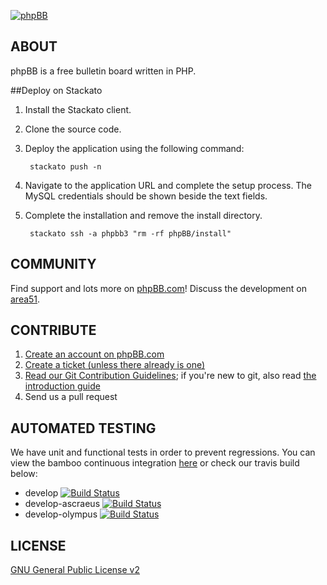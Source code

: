 [![phpBB](http://www.phpbb.com/theme/images/logos/blue/160x52.png)](http://www.phpbb.com)

## ABOUT

phpBB is a free bulletin board written in PHP.

##Deploy on Stackato

1. Install the Stackato client.
2. Clone the source code.
3. Deploy the application using the following command:

        stackato push -n

4. Navigate to the application URL and complete the setup process. The MySQL credentials should be shown beside the text fields.
5. Complete the installation and remove the install directory.

        stackato ssh -a phpbb3 "rm -rf phpBB/install"

## COMMUNITY

Find support and lots more on [phpBB.com](http://www.phpbb.com)! Discuss the development on [area51](http://area51.phpbb.com/phpBB/index.php).

## CONTRIBUTE

1. [Create an account on phpBB.com](http://www.phpbb.com/community/ucp.php?mode=register)
2. [Create a ticket (unless there already is one)](http://tracker.phpbb.com/secure/CreateIssue!default.jspa)
3. [Read our Git Contribution Guidelines](http://wiki.phpbb.com/Git); if you're new to git, also read [the introduction guide](http://wiki.phpbb.com/display/DEV/Working+with+Git)
4. Send us a pull request

## AUTOMATED TESTING

We have unit and functional tests in order to prevent regressions. You can view the bamboo continuous integration [here](http://bamboo.phpbb.com) or check our travis build below:

* develop [![Build Status](https://secure.travis-ci.org/phpbb/phpbb.png?branch=develop)](http://travis-ci.org/phpbb/phpbb)
* develop-ascraeus [![Build Status](https://secure.travis-ci.org/phpbb/phpbb.png?branch=develop-ascraeus)](http://travis-ci.org/phpbb/phpbb)
* develop-olympus [![Build Status](https://secure.travis-ci.org/phpbb/phpbb.png?branch=develop-olympus)](http://travis-ci.org/phpbb/phpbb)

## LICENSE

[GNU General Public License v2](http://opensource.org/licenses/gpl-2.0.php)
